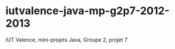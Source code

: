iutvalence-java-mp-g2p7-2012-2013
=================================

IUT Valence, mini-projets Java, Groupe 2, projet 7
